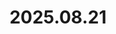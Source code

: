 ---
layout: post
title: 2025.08.21
image: 
  path: /assets/img/2025.yellow_stone4.jpeg
description: >
   West Thumb Geyser Basin, Yellowstone National Park, USA
sitemap: false
---